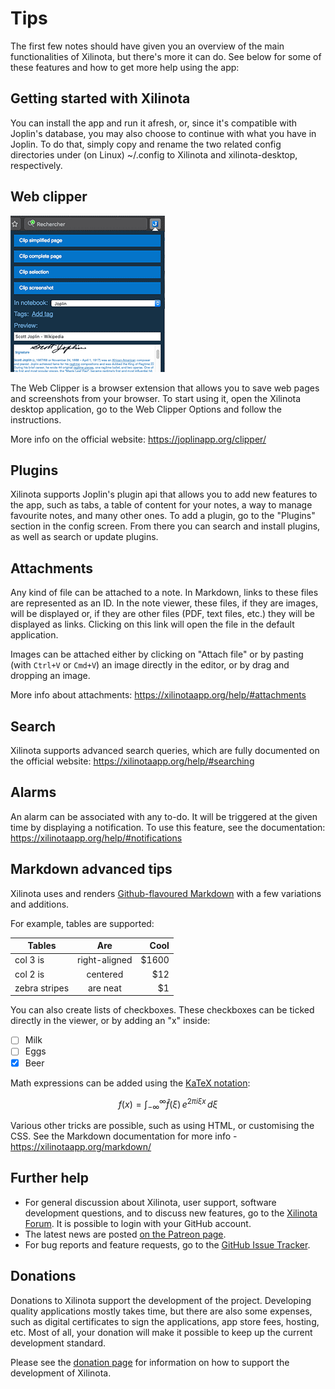 # Tips

The first few notes should have given you an overview of the main functionalities of Xilinota, but there's more it can do. See below for some of these features and how to get more help using the app:

## Getting started with Xilinota

You can install the app and run it afresh, or, since it's compatible with Joplin's database, you may also choose to continue with what you have in Joplin. To do that, simply copy and rename the two related config directories under (on Linux) ~/.config to Xilinota and xilinota-desktop, respectively.

## Web clipper

![](./WebClipper.png)

The Web Clipper is a browser extension that allows you to save web pages and screenshots from your browser. To start using it, open the Xilinota desktop application, go to the Web Clipper Options and follow the instructions.

More info on the official website: https://joplinapp.org/clipper/

## Plugins

Xilinota supports Joplin's plugin api that allows you to add new features to the app, such as tabs, a table of content for your notes, a way to manage favourite notes, and many other ones. To add a plugin, go to the "Plugins" section in the config screen. From there you can search and install plugins, as well as search or update plugins.

## Attachments

Any kind of file can be attached to a note. In Markdown, links to these files are represented as an ID. In the note viewer, these files, if they are images, will be displayed or, if they are other files (PDF, text files, etc.) they will be displayed as links. Clicking on this link will open the file in the default application.

Images can be attached either by clicking on "Attach file" or by pasting (with `Ctrl+V` or `Cmd+V`) an image directly in the editor, or by drag and dropping an image.

More info about attachments: https://xilinotaapp.org/help/#attachments

## Search

Xilinota supports advanced search queries, which are fully documented on the official website: https://xilinotaapp.org/help/#searching

## Alarms

An alarm can be associated with any to-do. It will be triggered at the given time by displaying a notification. To use this feature, see the documentation: https://xilinotaapp.org/help/#notifications

## Markdown advanced tips

Xilinota uses and renders [Github-flavoured Markdown](https://joplinapp.org/markdown/) with a few variations and additions.

For example, tables are supported:

| Tables        | Are           | Cool  |
| ------------- |:-------------:| -----:|
| col 3 is      | right-aligned | $1600 |
| col 2 is      | centered      |   $12 |
| zebra stripes | are neat      |    $1 |

You can also create lists of checkboxes. These checkboxes can be ticked directly in the viewer, or by adding an "x" inside:

- [ ] Milk
- [ ] Eggs
- [x] Beer

Math expressions can be added using the [KaTeX notation](https://khan.github.io/KaTeX/):

$$
f(x) = \int_{-\infty}^\infty
    \hat f(\xi)\,e^{2 \pi i \xi x}
    \,d\xi
$$

Various other tricks are possible, such as using HTML, or customising the CSS. See the Markdown documentation for more info - https://xilinotaapp.org/markdown/

## Further help

- For general discussion about Xilinota, user support, software development questions, and to discuss new features, go to the [Xilinota Forum](https://github.com/XilinJia/Xilinota/discussions). It is possible to login with your GitHub account.
- The latest news are posted [on the Patreon page](https://www.patreon.com/xilinota).
- For bug reports and feature requests, go to the [GitHub Issue Tracker](https://github.com/XilinJia/Xilinota/issues).

## Donations

Donations to Xilinota support the development of the project. Developing quality applications mostly takes time, but there are also some expenses, such as digital certificates to sign the applications, app store fees, hosting, etc. Most of all, your donation will make it possible to keep up the current development standard.

Please see the [donation page](https://xilinotaapp.org/donate/) for information on how to support the development of Xilinota.